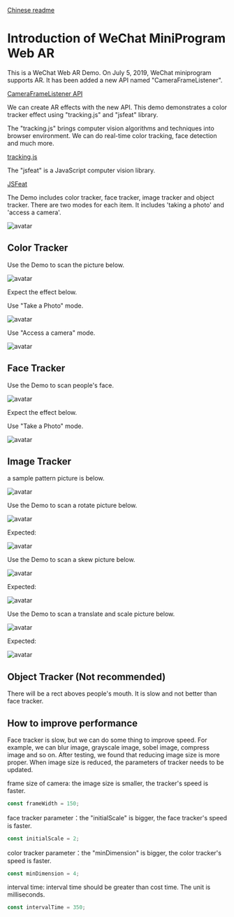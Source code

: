 [Chinese readme](https://zhuanlan.zhihu.com/p/72617098)

# Introduction of WeChat MiniProgram Web AR 

This is a WeChat Web AR Demo. On July 5, 2019, WeChat miniprogram supports AR. It has been added a new API named "CameraFrameListener".

[CameraFrameListener API](https://developers.weixin.qq.com/miniprogram/dev/api/media/camera/CameraContext.onCameraFrame.html)

We can create AR effects with the new API. This demo demonstrates a color tracker effect using "tracking.js" and "jsfeat" library. 

The "tracking.js" brings computer vision algorithms and techniques into browser environment. We can do real-time color tracking, face detection and much more.

[tracking.js](https://trackingjs.com/)

The "jsfeat" is a JavaScript computer vision library. 

[JSFeat](https://inspirit.github.io/jsfeat/)

The Demo includes color tracker, face tracker, image tracker and object tracker. There are two modes for each item. It includes 'taking a photo' and 'access a camera'.

![avatar](screenshot/indexpage.jpg)

## Color Tracker

Use the Demo to scan the picture below.

![avatar](screenshot/colortracker1.jpg)

Expect the effect below.

Use "Take a Photo" mode.

![avatar](screenshot/colortracker2.jpg)

Use "Access a camera" mode.

![avatar](screenshot/colortracker3.jpg)

## Face Tracker

Use the Demo to scan people's face.

![avatar](face.jpg)

Expect the effect below.

Use "Take a Photo" mode.

![avatar](screenshot/facetracker.jpg)

## Image Tracker

a sample pattern picture is below.

![avatar](face.jpg)

Use the Demo to scan a rotate picture below.

![avatar](screenshot/2_rotate.jpg)

Expected:

![avatar](screenshot/imagetracker2.jpg)

Use the Demo to scan a skew picture below.

![avatar](screenshot/2_skew.jpg)

Expected:

![avatar](screenshot/imagetracker3.jpg)

Use the Demo to scan a translate and scale picture below.

![avatar](screenshot/2_translate_scale.jpg)

Expected:

![avatar](screenshot/imagetracker1.jpg)


## Object Tracker (Not recommended)

There will be a rect aboves people's mouth. It is slow and not better than face tracker. 

## How to improve performance

Face tracker is slow, but we can do some thing to improve speed. For example, we can blur image, grayscale image, sobel image, compress image and so on. After testing, we found that reducing image size is more proper. When image size is reduced, the parameters of tracker needs to be updated.

frame size of camera: the image size is smaller, the tracker's speed is faster.
```javascript
const frameWidth = 150;
```

face tracker parameter：the "initialScale" is bigger, the face tracker's speed is faster.
```javascript
const initialScale = 2;
```

color tracker parameter：the "minDimension" is bigger, the color tracker's speed is faster.
```javascript
const minDimension = 4;
```

interval time: interval time should be greater than cost time. The unit is milliseconds.
```javascript
const intervalTime = 350;
```
